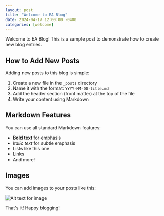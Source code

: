 ```yaml
---
layout: post
title: "Welcome to EA Blog"
date: 2024-04-17 12:00:00 -0400
categories: [welcome]
---
```


Welcome to EA Blog! This is a sample post to demonstrate how to create new blog entries.

## How to Add New Posts

Adding new posts to this blog is simple:

1. Create a new file in the `_posts` directory
2. Name it with the format: `YYYY-MM-DD-title.md`
3. Add the header section (front matter) at the top of the file
4. Write your content using Markdown

## Markdown Features

You can use all standard Markdown features:

- **Bold text** for emphasis
- *Italic text* for subtle emphasis
- Lists like this one
- [Links](https://example.com)
- And more!

## Images

You can add images to your posts like this:

![Alt text for image](/path/to/image.jpg)

That's it! Happy blogging! 